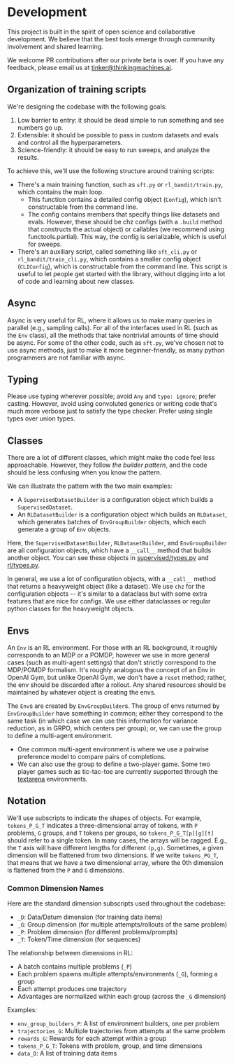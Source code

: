 # Development

This project is built in the spirit of open science and collaborative development. We believe that the best tools emerge through community involvement and shared learning.

We welcome PR contributions after our private beta is over. If you have any feedback, please email us at tinker@thinkingmachines.ai.

## Organization of training scripts

We're designing the codebase with the following goals:

1. Low barrier to entry: it should be dead simple to run something and see numbers go up.
2. Extensible: it should be possible to pass in custom datasets and evals and control all the hyperparameters.
3. Science-friendly: it should be easy to run sweeps, and analyze the results.

To achieve this, we'll use the following structure around training scripts:

- There's a main training function, such as `sft.py` or `rl_bandit/train.py`, which contains the main loop.
    - This function contains a detailed config object (`Config`), which isn't constructable from the command line.
    - The config contains members that specify things like datasets and evals. However, these should be chz configs (with a `.build` method that constructs the actual object) or callables (we recommend using functools.partial). This way, the config is serializable, which is useful for sweeps.
- There's an auxiliary script, called something like `sft_cli.py` or `rl_bandit/train_cli.py`, which contains a smaller config object (`CLIConfig`), which is constructable from the command line. This script is useful to let people get started with the library, without digging into a lot of code and learning about new classes.

## Async

Async is very useful for RL, where it allows us to make many queries in parallel (e.g., sampling calls). For all of the interfaces used in RL (such as the `Env` class), all the methods that take nontrivial amounts of time should be async. For some of the other code, such as `sft.py`, we've chosen not to use async methods, just to make it more beginner-friendly, as many python programmers are not familiar with async.

## Typing

Please use typing wherever possible; avoid `Any` and `type: ignore`; prefer casting. However, avoid using convoluted generics or writing code that's much more verbose just to satisfy the type checker. Prefer using single types over union types.

## Classes

There are a lot of different classes, which might make the code feel less approachable. However, they follow *the builder pattern*, and the code should be less confusing when you know the pattern.

We can illustrate the pattern with the two main examples:

- A `SupervisedDatasetBuilder` is a configuration object which builds a `SupervisedDataset`.
- An `RLDatasetBuilder` is a configuration object which builds an `RLDataset`, which generates batches of `EnvGroupBuilder` objects, which each generate a group of `Env` objects.

Here, the `SupervisedDatasetBuilder`, `RLDatasetBuilder`, and `EnvGroupBuilder` are all configuration objects, which have a `__call__` method that builds another object. You can see these objects in [supervised/types.py](tinker_cookbook/supervised/types.py) and [rl/types.py](tinker_cookbook/rl/types.py).

In general, we use a lot of configuration objects, with a `__call__` method that returns a heavyweight object (like a dataset). We use `chz` for the configuration objects -- it's similar to a dataclass but with some extra features that are nice for configs. We use either dataclasses or regular python classes for the heavyweight objects.

## Envs

An `Env` is an RL environment. For those with an RL background, it roughly corresponds to an MDP or a POMDP, however we use in more general cases (such as multi-agent settings) that don't strictly correspond to the MDP/POMDP formalism. It's roughly analogous the concept of an Env in OpenAI Gym, but unlike OpenAI Gym, we don't have a `reset` method; rather, the env should be discarded after a rollout. Any shared resources should be maintained by whatever object is creating the envs.

The `Env`s are created by `EnvGroupBuilder`s. The group of envs returned by `EnvGroupBuilder` have something in common; either they correspond to the same task (in which case we can use this information for variance reduction, as in GRPO, which centers per group); or, we can use the group to define a multi-agent environment.

- One common multi-agent environment is where we use a pairwise preference model to compare pairs of completions.
- We can also use the group to define a two-player game. Some two player games such as tic-tac-toe are currently supported through the [textarena](tinker_cookbook/rl/textarena_envs.py) environments.


## Notation

We'll use subscripts to indicate the shapes of objects. For example, `tokens_P_G_T` indicates a three-dimensional array of tokens, with `P` problems, `G` groups, and `T` tokens per groups, so `tokens_P_G_T[p][g][t]` should refer to a single token. In many cases, the arrays will be ragged. E.g., the `T` axis will have different lengths for different `(p,g)`. Sometimes, a given dimension will be flattened from two dimensions. If we write `tokens_PG_T`, that means that we have a two dimensional array, where the 0th dimension is flattened from the `P` and `G` dimensions.

### Common Dimension Names

Here are the standard dimension subscripts used throughout the codebase:

- `_D`: Data/Datum dimension (for training data items)
- `_G`: Group dimension (for multiple attempts/rollouts of the same problem)
- `_P`: Problem dimension (for different problems/prompts)
- `_T`: Token/Time dimension (for sequences)

The relationship between dimensions in RL:
- A batch contains multiple problems (`_P`)
- Each problem spawns multiple attempts/environments (`_G`), forming a group
- Each attempt produces one trajectory
- Advantages are normalized within each group (across the `_G` dimension)

Examples:
- `env_group_builders_P`: A list of environment builders, one per problem
- `trajectories_G`: Multiple trajectories from attempts at the same problem
- `rewards_G`: Rewards for each attempt within a group
- `tokens_P_G_T`: Tokens with problem, group, and time dimensions
- `data_D`: A list of training data items
